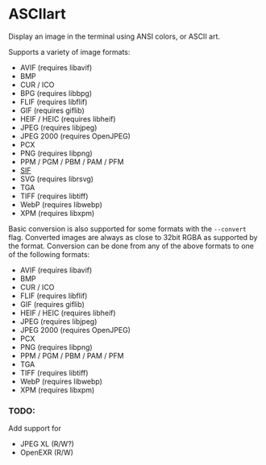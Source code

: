 # ASCIIart

Display an image in the terminal using ANSI colors, or ASCII art.

Supports a variety of image formats:

* AVIF (requires libavif)
* BMP
* CUR / ICO
* BPG (requires libbpg)
* FLIF (requires libflif)
* GIF (requires giflib)
* HEIF / HEIC (requires libheif)
* JPEG (requires libjpeg)
* JPEG 2000 (requires OpenJPEG)
* PCX
* PNG (requires libpng)
* PPM / PGM / PBM / PAM / PFM
* [SIF](https://adventofcode.com/2019/day/8)
* SVG (requires librsvg)
* TGA
* TIFF (requires libtiff)
* WebP (requires libwebp)
* XPM (requires libxpm)

Basic conversion is also supported for some formats with the `--convert` flag.
Converted images are always as close to 32bit RGBA as supported by the format.
Conversion can be done from any of the above formats to one of the following
formats:

* AVIF (requires libavif)
* BMP
* CUR / ICO
* FLIF (requires libflif)
* GIF (requires giflib)
* HEIF / HEIC (requires libheif)
* JPEG (requires libjpeg)
* JPEG 2000 (requires OpenJPEG)
* PCX
* PNG (requires libpng)
* PPM / PGM / PBM / PAM / PFM
* TGA
* TIFF (requires libtiff)
* WebP (requires libwebp)
* XPM (requires libxpm)

### TODO:

Add support for

* JPEG XL (R/W?)
* OpenEXR (R/W)
